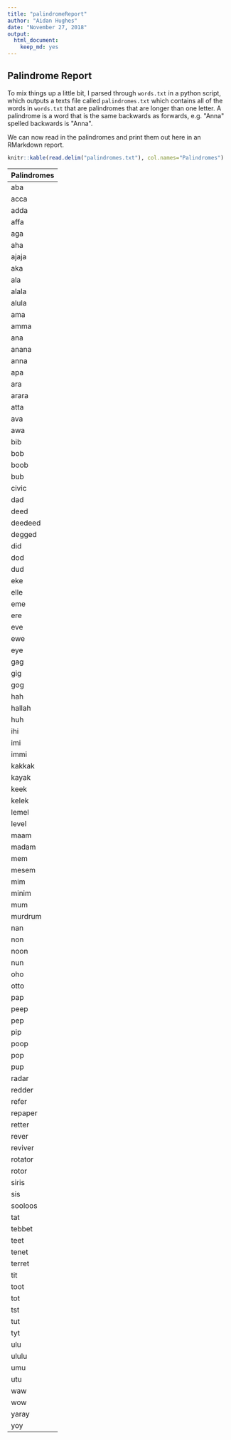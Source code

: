 ```yaml
---
title: "palindromeReport"
author: "Aidan Hughes"
date: "November 27, 2018"
output:
  html_document:
    keep_md: yes
---
```




## Palindrome Report

To mix things up a little bit, I parsed through `words.txt` in a python script, which outputs a texts file called `palindromes.txt` which contains all of the words in `words.txt` that are palindromes that are longer than one letter. A palindrome is a word that is the same backwards as forwards, e.g. "Anna" spelled backwards is "Anna".

We can now read in the palindromes and print them out here in an RMarkdown report.


```r
knitr::kable(read.delim("palindromes.txt"), col.names="Palindromes")
```



|Palindromes |
|:-----------|
|aba         |
|acca        |
|adda        |
|affa        |
|aga         |
|aha         |
|ajaja       |
|aka         |
|ala         |
|alala       |
|alula       |
|ama         |
|amma        |
|ana         |
|anana       |
|anna        |
|apa         |
|ara         |
|arara       |
|atta        |
|ava         |
|awa         |
|bib         |
|bob         |
|boob        |
|bub         |
|civic       |
|dad         |
|deed        |
|deedeed     |
|degged      |
|did         |
|dod         |
|dud         |
|eke         |
|elle        |
|eme         |
|ere         |
|eve         |
|ewe         |
|eye         |
|gag         |
|gig         |
|gog         |
|hah         |
|hallah      |
|huh         |
|ihi         |
|imi         |
|immi        |
|kakkak      |
|kayak       |
|keek        |
|kelek       |
|lemel       |
|level       |
|maam        |
|madam       |
|mem         |
|mesem       |
|mim         |
|minim       |
|mum         |
|murdrum     |
|nan         |
|non         |
|noon        |
|nun         |
|oho         |
|otto        |
|pap         |
|peep        |
|pep         |
|pip         |
|poop        |
|pop         |
|pup         |
|radar       |
|redder      |
|refer       |
|repaper     |
|retter      |
|rever       |
|reviver     |
|rotator     |
|rotor       |
|siris       |
|sis         |
|sooloos     |
|tat         |
|tebbet      |
|teet        |
|tenet       |
|terret      |
|tit         |
|toot        |
|tot         |
|tst         |
|tut         |
|tyt         |
|ulu         |
|ululu       |
|umu         |
|utu         |
|waw         |
|wow         |
|yaray       |
|yoy         |

